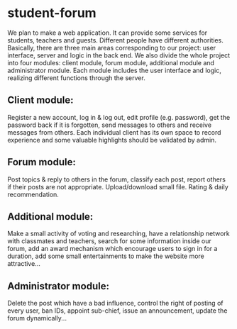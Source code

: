 # student-forum
We plan to make a web application. It can provide some services for students, teachers and guests. Different people have different authorities. Basically, there are three main areas corresponding to our project: user interface, server and logic in the back end. We also divide the whole project into four modules: client module, forum module, additional module and administrator module. Each module includes the user interface and logic, realizing different functions through the server.
  ## Client module:
Register a new account, log in & log out, edit profile (e.g. password), get the password back if it is forgotten, send messages to others and receive messages from others. Each individual client has its own space to record experience and some valuable highlights should be validated by admin.
  ## Forum module:
Post topics & reply to others in the forum, classify each post, report others if their posts are not appropriate. Upload/download small file. Rating & daily recommendation. 

  ## Additional module:
Make a small activity of voting and researching, have a relationship network with classmates and teachers, search for some information inside our forum, add an award mechanism which encourage users to sign in for a duration, add some small entertainments to make the website more attractive...
  ## Administrator module:
Delete the post which have a bad influence, control the right of posting of every user, ban IDs, appoint sub-chief, issue an announcement, update the forum dynamically...
